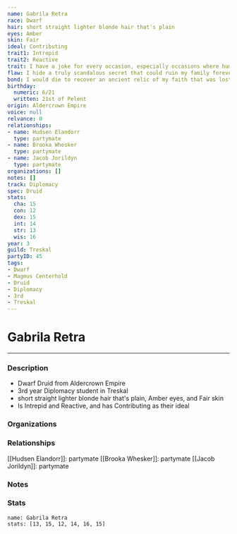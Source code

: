 ```yaml
---
name: Gabrila Retra
race: Dwarf
hair: short straight lighter blonde hair that's plain
eyes: Amber
skin: Fair
ideal: Contributing
trait1: Intrepid
trait2: Reactive
trait: I have a joke for every occasion, especially occasions where humor is inappropriate.
flaw: I hide a truly scandalous secret that could ruin my family forever.
bond: I would die to recover an ancient relic of my faith that was lost long ago.
birthday:
  numeric: 6/21
  written: 21st of Pelent
origin: Aldercrown Empire
voice: null
relvance: 0
relationships:
- name: Hudsen Elandorr
  type: partymate
- name: Brooka Whesker
  type: partymate
- name: Jacob Jorildyn
  type: partymate
organizations: []
notes: []
track: Diplomacy
spec: Druid
stats:
  cha: 15
  con: 12
  dex: 15
  int: 14
  str: 13
  wis: 16
year: 3
guild: Treskal
partyID: 45
tags:
- Dwarf
- Magmus Centerhold
- Druid
- Diplomacy
- 3rd
- Treskal
---
```

# Gabrila Retra
---
### Description
- Dwarf Druid from Aldercrown Empire
- 3rd year Diplomacy student in Treskal
- short straight lighter blonde hair that's plain, Amber eyes, and Fair skin
- Is Intrepid and Reactive, and has Contributing as their ideal

### Organizations

### Relationships
[[Hudsen Elandorr]]: partymate
[[Brooka Whesker]]: partymate
[[Jacob Jorildyn]]: partymate

### Notes

### Stats
```statblock
name: Gabrila Retra
stats: [13, 15, 12, 14, 16, 15]
```